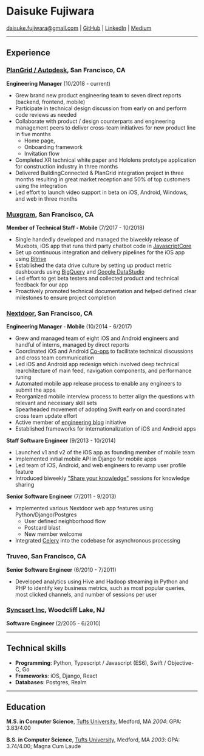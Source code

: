 # Daisuke Fujiwara
<daisuke.fujiwara@gmail.com> |
[GitHub](https://github.com/dfujiwara) |
[LinkedIn](https://www.linkedin.com/in/daisukefujiwara/) |
[Medium](https://medium.com/@daisuke.fujiwara)

---
## Experience

###  [PlanGrid / Autodesk](https://plangrid.com), San Francisco, CA
__Engineering Manager__ (10/2018 - current)
  - Grew brand new product engineering team to seven direct reports (backend, frontend, mobile)
  - Participate in technical design discussion from early on and perform code reviews as needed
  - Collaborate with product / design counterparts and engineering management peers to deliver cross-team initiatives for new product line in five months
    - Home page,
    - Onboarding framework
    - Invitation flow
  - Completed XR technical white paper and Hololens prototype application for construction industry in three months
  - Delivered BuildingConnected & PlanGrid integration project in three months resulting in great market reception and 50% of top customers using the integration
  - Led effort to launch video support in beta on iOS, Android, Windows, and web in three months

###  [Muxgram](https://muxgram.com), San Francisco, CA
__Member of Technical Staff - Mobile__ (7/2017 - 10/2018)
  - Single handedly developed and managed the biweekly release of Muxbots, iOS app that runs third party chatbot code in [JavascriptCore](https://developer.apple.com/documentation/javascriptcore)
  - Set up continuous integration and delivery pipelines for the iOS app using [Bitrise](https://bitrise.io)
  - Established the data drive culture by setting up product metric dashboards using [BigQuery](https://cloud.google.com/bigquery/) and [Google DataStudio](https://datastudio.google.com/)
  - Led effort to get beta testers and collected product and technical feedback for our app
  - Proactively promoted technical documentation and helped defined clear milestones to ensure project completion

###  [Nextdoor](https://nextdoor.com), San Francisco, CA
__Engineering Manager - Mobile__ (10/2014 - 6/2017)
  - Grew and managed team of eight iOS and Android engineers and handful of interns, managed by direct reports
  - Coordinated iOS and Android [Co-ops](https://engblog.nextdoor.com/co-ops-at-nextdoor-e0d64c2830b2) to facilitate technical discussions and cross team communication
  - Led iOS and Android app redesign which involved deep technical rearchitecture of main feed, navigation components, and performance tuning
  - Automated mobile app release process to enable any engineers to submit the apps
  - Reorganized mobile interview process to better align the questions with relevant and necessary skill sets
  - Spearheaded movement of adopting Swift early on and coordinated cross team update effort
  - Active member of [engineering blog](https://engblog.nextdoor.com) initiative
  - Established frameworks for internationalization of iOS and Android apps

__Staff Software Engineer__ (9/2013 - 10/2014)
  - Launched v1 and v2 of the iOS app as founding member of mobile team
  - Implemented initial mobile API in Django for mobile apps
  - Led team of iOS, Android, and web engineers to revamp user profile feature
  - Introduced biweekly ["Share your knowledge"](https://engblog.nextdoor.com/share-your-knowledge-98119b4f7c4b) sessions for knowledge sharing

__Senior Software Engineer__ (7/2011 - 9/2013)
  - Implemented various Nextdoor web app features using Python/Django/Postgres
    - User defined neighborhood flow
    - Postcard blast
    - New member welcome
  - Integrated [Celery](http://www.celeryproject.org/) into the codebase for asynchronous processing

### Truveo, San Francisco, CA
__Senior Software Engineer__ (6/2010 - 7/2011)
  - Developed analytics using Hive and Hadoop streaming in Python and PHP to identify key business metrics, such as most popular queries, most clicked channels, and number of sessions per user

### [Syncsort Inc](https://www.syncsort.com), Woodcliff Lake, NJ
__Software Engineer__ (2/2005 - 6/2010)

---
## Technical skills
- __Programming__: Python, Typescript / Javascript (ES6), Swift / Objective-C, Go
- __Frameworks__: iOS, Django, React
- __Databases__: Postgres, Realm

---
## Education
__M.S. in Computer Science__, [Tufts University](https://www.tufts.edu), Medford, MA
_2004_: GPA: 3.83/4.00

__B.S. in Computer Science__, [Tufts University](https://www.tufts.edu), Medford, MA
_2003_: GPA: 3.74/4.00; Magna Cum Laude
